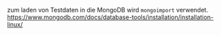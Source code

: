 zum laden von Testdaten in die MongoDB wird `mongoimport` verwendet.
https://www.mongodb.com/docs/database-tools/installation/installation-linux/

